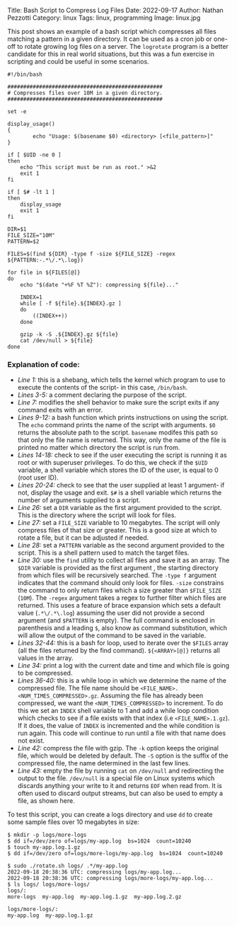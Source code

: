 Title: Bash Script to Compress Log Files
Date: 2022-09-17
Author: Nathan Pezzotti
Category: linux
Tags: linux, programming
Image: linux.jpg

This post shows an example of a bash script which compresses all files matching a pattern in a given directory. It can be used as a cron job or one-off to rotate growing log files on a server. The `logrotate` program is a better candidate for this in real world situations, but this was a fun exercise in scripting and could be useful in some scenarios.

```
#!/bin/bash

#################################################
# Compresses files over 10M in a given directory.
#################################################

set -e

display_usage() 
{
        echo "Usage: $(basename $0) <directory> [<file_pattern>]"
}

if [ $UID -ne 0 ]
then
    echo "This script must be run as root." >&2
    exit 1
fi

if [ $# -lt 1 ]
then
    display_usage
    exit 1
fi

DIR=$1
FILE_SIZE="10M"
PATTERN=$2

FILES=$(find ${DIR} -type f -size ${FILE_SIZE} -regex ${PATTERN:-.*\/.*\.log})

for file in ${FILES[@]}
do
    echo "$(date "+%F %T %Z"): compressing ${file}..."

    INDEX=1
    while [ -f ${file}.${INDEX}.gz ]
    do
        ((INDEX++))
    done

    gzip -k -S .${INDEX}.gz ${file}
    cat /dev/null > ${file}
done
```

### Explanation of code:

- *Line 1:* this is a shebang, which tells the kernel which program to use to execute the contents of the script- in this case, `/bin/bash`.
- *Lines 3-5:* a comment declaring the purpose of the script.
- *Line 7:* modifies the shell behavior to make sure the script exits if any command exits with an error.
- *Lines 9-12:* a bash function which prints instructions on using the script. The `echo` command prints the name of the script with arguments. `$0` returns the absolute path to the script. `basename` modifes this path so that only the file name is returned. This way, only the name of the file is printed no matter which directory the script is run from.
- *Lines 14-18:* check to see if the user executing the script is running it as root or with superuser privileges. To do this, we check if the `$UID` variable, a shell variable which stores the ID of the user, is equal to 0 (root user ID).
- *Lines 20-24:* check to see that the user supplied at least 1 argument- if not, display the usage and exit. `$#` is a shell variable which returns the number of arguments supplied to a script.
- *Line 26:* set a `DIR` variable as the first argument provided to the script. This is the directory where the script will look for files.
- *Line 27:* set a `FILE_SIZE` variable to 10 megabytes. The script will only compress files of that size or greater. This is a good size at which to rotate a file, but it can be adjusted if needed.
- *Line 28:* set a `PATTERN` variable as the second argument provided to the script. This is a shell pattern used to match the target files.
- *Line 30:* use the `find` utility to collect all files and save it as an array. The `$DIR` variable is provided as the first argument , the starting directory from which files will be recursively searched. The `-type f` argument indicates that the command should only look for files. `-size` constrains the command to only return files which a size greater than `$FILE_SIZE` (`10M`). The `-regex` argument takes a regex to further filter which files are returned. This uses a feature of brace expansion which sets a default value (`.*\/.*\.log`) assuming the user did not provide a second argument (and `$PATTERN` is empty). The full command is enclosed in parenthesis and a leading `$`, also know as command substitution, which will allow the output of the command to be saved in the variable.
- *Lines 32-44:* this is a bash for loop, used to iterate over the `$FILES` array (all the files returned by the find command). `${<ARRAY>[@]}` returns all values in the array.
- *Line 34:* print a log with the current date and time and which file is going to be compressed.
- *Lines 36-40:* this is a while loop in which we determine the name of the compressed file. The file name should be `<FILE_NAME>.<NUM_TIMES_COMPRESSED>.gz`. Assuming the file has already been compressed, we want the `<NUM_TIMES_COMPRESSED>` to increment. To do this we set an `INDEX` shell variable to 1 and add a  while loop condition which checks to see if a file exists with that index (i.e `<FILE_NAME>.1.gz`). If it does, the value of `INDEX` is incremented and the while condition is run again. This code will continue to run until a file with that name does not exist.
- *Line 42:* compress the file with gzip. The `-k` option keeps the original file, which would be deleted by default. The `-S` option is the suffix of the compressed file, the name determined in the last few lines.
- *Line 43:* empty the file by running `cat` on `/dev/null` and redirecting the output to the file. `/dev/null` is a special file on Linux systems which discards anything your write to it and returns `EOF` when read from. It is often used to discard output streams, but can also be used to empty a file, as shown here.

To test this script, you can create a logs directory and use `dd` to create some sample files over 10 megabytes in size:
```
$ mkdir -p logs/more-logs
$ dd if=/dev/zero of=logs/my-app.log  bs=1024  count=10240
$ touch my-app.log.1.gz
$ dd if=/dev/zero of=logs/more-logs/my-app.log  bs=1024  count=10240
```
```
$ sudo ./rotate.sh logs/ .*/my-app.log
2022-09-18 20:38:36 UTC: compressing logs/my-app.log...
2022-09-18 20:38:36 UTC: compressing logs/more-logs/my-app.log...
$ ls logs/ logs/more-logs/
logs/:
more-logs  my-app.log  my-app.log.1.gz  my-app.log.2.gz

logs/more-logs/:
my-app.log  my-app.log.1.gz
```